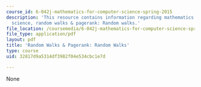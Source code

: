 ```yaml
---
course_id: 6-042j-mathematics-for-computer-science-spring-2015
description: 'This resource contains information regarding mathematics for computer
  science, random walks & pagerank: Random walks.'
file_location: /coursemedia/6-042j-mathematics-for-computer-science-spring-2015/32817d9a5314df3982f04e534cbc1e7d_MIT6_042JS15_RandomWalks.pdf
file_type: application/pdf
layout: pdf
title: 'Random Walks & Pagerank: Random Walks'
type: course
uid: 32817d9a5314df3982f04e534cbc1e7d

---
```

None